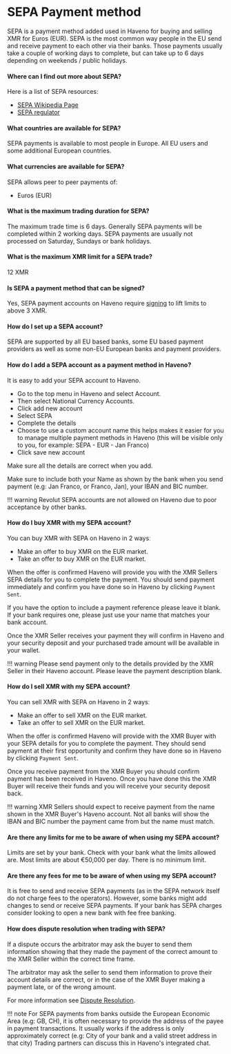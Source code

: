 # SEPA Payment method

SEPA is a payment method added used in Haveno for buying and selling XMR for Euros (EUR).
SEPA is the most common way people in the EU send and receive payment to each other via their banks. Those payments usually take a couple of working days to complete, but can take up to 6 days depending on weekends / public holidays.

#### Where can I find out more about SEPA?

Here is a list of SEPA resources:

- [SEPA Wikipedia Page](https://en.wikipedia.org/wiki/Single_Euro_Payments_Area)
- [SEPA regulator](https://www.europeanpaymentscouncil.eu/)

#### What countries are available for SEPA?

SEPA payments is available to most people in Europe. All EU users and some additional European countries.

#### What currencies are available for SEPA?

SEPA allows peer to peer payments of:

- Euros (EUR)

#### What is the maximum trading duration for SEPA?

The maximum trade time is 6 days. Generally SEPA payments will be completed within 2 working days. SEPA payments are usually not processed on Saturday, Sundays or bank holidays.

#### What is the maximum XMR limit for a SEPA trade?

12 XMR

#### Is SEPA a payment method that can be signed?

Yes, SEPA payment accounts on Haveno require [signing](../account_limits.md/#account-signing) to lift limits to above 3 XMR.

#### How do I set up a SEPA account?

SEPA are supported by all EU based banks, some EU based payment providers as well as some non-EU European banks and payment providers.

#### How do I add a SEPA account as a payment method in Haveno?

It is easy to add your SEPA account to Haveno.

- Go to the top menu in Haveno and select Account.
- Then select National Currency Accounts.
- Click add new account
- Select SEPA
- Complete the details
- Choose to use a custom account name this helps makes it easier for you to manage multiple payment methods in Haveno (this will be visible only to you, for example: SEPA - EUR - Jan Franco)
- Click save new account

Make sure all the details are correct when you add.

Make sure to include both your Name as shown by the bank when you send payment (e.g: Jan Franco, or Franco, Jan), your IBAN and BIC number.

!!! warning
    Revolut SEPA accounts are not allowed on Haveno due to poor acceptance by other banks.

#### How do I buy XMR with my SEPA account?

You can buy XMR with SEPA on Haveno in 2 waysː

- Make an offer to buy XMR on the EUR market.
- Take an offer to buy XMR on the EUR market.

When the offer is confirmed Haveno will provide you with the XMR Sellers SEPA details for you to complete the payment. You should send payment immediately and confirm you have done so in Haveno by clicking `Payment Sent`.

If you have the option to include a payment reference please leave it blank. If your bank requires one, please just use your name that matches your bank account.

Once the XMR Seller receives your payment they will confirm in Haveno and your security deposit and your purchased trade amount will be available in your wallet.

!!! warning
    Please send payment only to the details provided by the XMR Seller in their Haveno account. Please leave the payment description blank.

#### How do I sell XMR with my SEPA account?

You can sell XMR with SEPA on Haveno in 2 waysː

- Make an offer to sell XMR on the EUR market.
- Take an offer to sell XMR on the EUR market.

When the offer is confirmed Haveno will provide with the XMR Buyer with your SEPA details for you to complete the payment. They should send payment at their first opportunity and confirm they have done so in Haveno by clicking `Payment Sent`.

Once you receive payment from the XMR Buyer you should confirm payment has been received in Haveno. Once you have done this the XMR Buyer will receive their funds and you will receive your security deposit back.

!!! warning
    XMR Sellers should expect to receive payment from the name shown in the XMR Buyer's Haveno account. Not all banks will show the IBAN and BIC number the payment came from but the name must match.

#### Are there any limits for me to be aware of when using my SEPA account?

Limits are set by your bank. Check with your bank what the limits allowed are. Most limits are about €50,000 per day. There is no minimum limit.

#### Are there any fees for me to be aware of when using my SEPA account?

It is free to send and receive SEPA payments (as in the SEPA network itself do not charge fees to the operators). However, some banks might add changes to send or receive SEPA payments. If your bank has SEPA charges consider looking to open a new bank with fee free banking.

#### How does dispute resolution when trading with SEPA?

If a dispute occurs the arbitrator may ask the buyer to send them information showing that they made the payment of the correct amount to the XMR Seller within the correct time frame.

The arbitrator may ask the seller to send them information to prove their account details are correct, or in the case of the XMR Buyer making a payment late, or of the wrong amount.

For more information see [Dispute Resolution](../dispute-resolution.md).

!!! note
    For SEPA payments from banks outside the European Economic Area (e.g: GB, CH), it is often necessary to provide the address of the payee in payment transactions. It usually works if the address is only approximately correct (e.g: City of your bank and a valid street address in that city) Trading partners can discuss this in Haveno's integrated chat.
